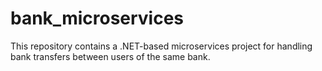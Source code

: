 # bank_microservices
This repository contains a .NET-based microservices project for handling bank transfers between users of the same bank.
